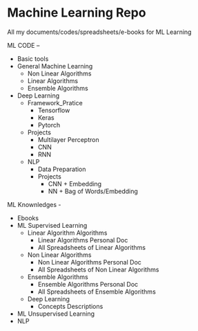# Machine Learning Repo
All my documents/codes/spreadsheets/e-books for ML Learning

ML CODE – 
- Basic tools
- General Machine Learning
	- Non Linear Algorithms
	- Linear Algorithms
	- Ensemble Algorithms
- Deep Learning
	- Framework_Pratice
		- Tensorflow
		- Keras
		- Pytorch
	- Projects
		- Multilayer Perceptron
		- CNN
		- RNN
	- NLP
		- Data Preparation
		- Projects
			- CNN + Embedding
			- NN + Bag of Words/Embedding

ML Knownledges -
- Ebooks
- ML Supervised Learning
	- Linear Algorithm Algorithms
		- Linear Algorithms Personal Doc
		- All Spreadsheets of Linear Algorithms
	- Non Linear Algorithms
		- Non Linear Algorithms Personal Doc
		- All Spreadsheets of Non Linear Algorithms
	- Ensemble Algorithms
		- Ensemble Algorithms Personal Doc
		- All Spreadsheets of Ensemble Algorithms				
	- Deep Learning
		- Concepts Descriptions
- ML Unsupervised Learning
- NLP
